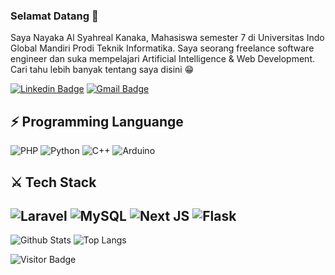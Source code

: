 ### Selamat Datang 👋

Saya Nayaka Al Syahreal Kanaka, Mahasiswa semester 7 di Universitas Indo Global Mandiri Prodi Teknik Informatika. Saya seorang freelance software engineer dan suka mempelajari Artificial Intelligence & Web Development. Cari tahu lebih banyak tentang saya disini 😁

[![Linkedin Badge](https://img.shields.io/badge/-alkanayaka-blue?style=flat-square&logo=Linkedin&logoColor=white&link=https://www.linkedin.com/in/alkanayaka/)](https://www.linkedin.com/in/alkanayaka/)
[![Gmail Badge](https://img.shields.io/badge/-nayakaalsyahrealkanaka@gmail.com-c14438?style=flat-square&logo=Gmail&logoColor=white&link=mailto:nayakaalsyahrealkanaka@gmail.com)](mailto:nayakaalsyahrealkanaka@gmail.com)

## ⚡ Programming Languange
![PHP](https://img.shields.io/badge/php-%23777BB4.svg?style=for-the-badge&logo=php&logoColor=white)
![Python](https://img.shields.io/badge/python-3670A0?style=for-the-badge&logo=python&logoColor=ffdd54)
![C++](https://img.shields.io/badge/c++-%2300599C.svg?style=for-the-badge&logo=c%2B%2B&logoColor=white)
![Arduino](https://img.shields.io/badge/-Arduino-00979D?style=for-the-badge&logo=Arduino&logoColor=white)

## ⚔ Tech Stack
![Laravel](https://img.shields.io/badge/laravel-%23FF2D20.svg?style=for-the-badge&logo=laravel&logoColor=white)
![MySQL](https://img.shields.io/badge/mysql-%2300f.svg?style=for-the-badge&logo=mysql&logoColor=white)
![Next JS](https://img.shields.io/badge/Next-black?style=for-the-badge&logo=next.js&logoColor=white)
![Flask](https://img.shields.io/badge/flask-%23000.svg?style=for-the-badge&logo=flask&logoColor=white)
---
![Github Stats](https://github-readme-stats.vercel.app/api?username=nayyyyy&count_private=true&show_icons=true&include_all_commits=true)
![Top Langs](https://github-readme-stats.vercel.app/api/top-langs/?username=nayyyyy&hide=TeX&layout=compact)

![Visitor Badge](https://visitor-badge.laobi.icu/badge?page_id=nayyyyy.nayyyyy)
